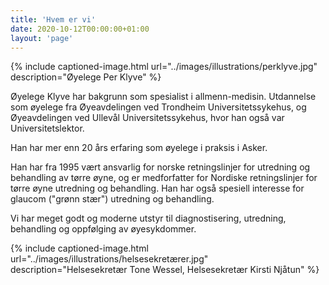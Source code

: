 ```yaml
---
title: 'Hvem er vi'
date: 2020-10-12T00:00:00+01:00
layout: 'page'
---
```


{% include captioned-image.html url="../images/illustrations/perklyve.jpg" description="Øyelege Per Klyve" %}

Øyelege Klyve har bakgrunn som spesialist i allmenn-medisin. Utdannelse som øyelege fra Øyeavdelingen ved Trondheim Universitetssykehus, og Øyeavdelingen ved Ullevål Universitetssykehus, hvor han også var Universitetslektor.

Han har mer enn 20 års erfaring som øyelege i praksis i Asker.

Han har fra 1995 vært ansvarlig for norske retningslinjer for utredning og behandling av tørre øyne, og er medforfatter for Nordiske retningslinjer for tørre øyne utredning og behandling.  Han har også spesiell interesse for glaucom ("grønn stær") utredning og behandling.

Vi har meget godt og moderne utstyr til diagnostisering, utredning, behandling og oppfølging av øyesykdommer.

{% include captioned-image.html url="../images/illustrations/helsesekretærer.jpg" description="Helsesekretær Tone Wessel, Helsesekretær Kirsti Njåtun" %}
